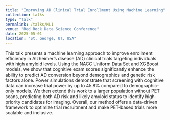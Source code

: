 ```yaml
---
title: "Improving AD Clinical Trial Enrollment Using Machine Learning"
collection: talks
type: "Talk"
permalink: /talks/ML1
venue: "Red Rock Data Science Conference"
date: 2025-05-01
location: "St. George, UT, USA"
---
```


This talk presents a machine learning approach to improve enrollment efficiency in Alzheimer’s disease (AD) clinical trials targeting individuals with high amyloid levels. Using the NACC Uniform Data Set and XGBoost models, we show that cognitive exam scores significantly enhance the ability to predict AD conversion beyond demographics and genetic risk factors alone. Power simulations demonstrate that screening with cognitive data can increase trial power by up to 45.8% compared to demographic-only models. We then extend this work to a larger population without PET scans, predicting both AD risk and likely amyloid status to identify high-priority candidates for imaging. Overall, our method offers a data-driven framework to optimize trial recruitment and make PET-based trials more scalable and inclusive.